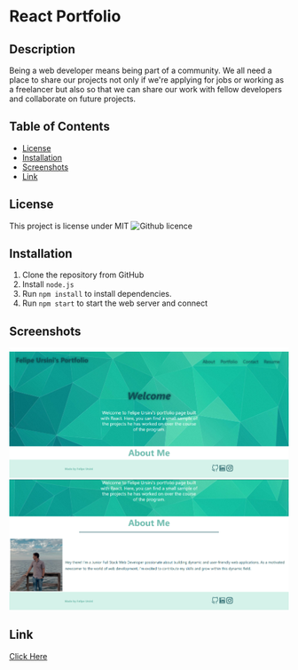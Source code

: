 # React Portfolio


## Description 

Being a web developer means being part of a community. We all need a place to share our projects not only if we're applying for jobs or working as a freelancer but also so that we can share our work with fellow developers and collaborate on future projects. 


## Table of Contents
* [License](#license)
* [Installation](#installation)
* [Screenshots](#screenshots)
* [Link](#link)

## License 
This project is license under MIT ![Github licence](http://img.shields.io/badge/license-MIT-blue.svg)


## Installation 

1. Clone the repository from GitHub
1. Install `node.js`
1. Run `npm install` to install dependencies. 
1. Run `npm start` to start the web server and connect

## Screenshots

![screenshot](./src/assets/files/screenshot.png)
![screenshot2](./src/assets/files/screenshot2.png)


## Link 
<a href="https://usflfelipe.github.io/react-portfolio/">Click Here</a>
